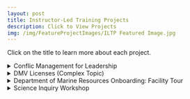 ```yaml
---
layout: post
title: Instructor-Led Training Projects
description: Click to View Projects
img: /img/FeatureProjectImages/ILTP Featured Image.jpg
---
```


Click on the title to learn more about each project.

<details>
  <summary>Conflic Management for Leadership</summary>
  <ul style ="list-style'type:disc">
    <li>Problem: Any time people have to work together in a team, conflict is bound to arise. Some team members need outside help to settle the conflict and go to their leadership. </li>
    <li>Solution: Quick micro presentation on recognizing conflict and strategies to help deal with it. </li>
    <li>Technology Used: Microsoft Word and PowerPoint </li>
    <li>Reflection: After delivering this presentation two points for improvement – </li>
    </ul>
    <ol>
    <li>A handout with the strategies is needed before moving into the second set of scenarios </li>
    <li> After addressing the second set of scenarios need to address the issue that the strategies are not meant to work in isolation. </li>
    </ol>
</details>
<details>
  <summary>DMV Licenses (Complex Topic)</summary>
  ...goodies in here.
</details>
<details>
  <summary>Department of Marine Resources Onboarding: Facility Tour</summary>
  ...goodies in here.
</details>
<details>
  <summary>Science Inquiry Workshop</summary>
  ...goodies in here.
</details>